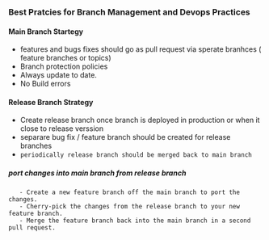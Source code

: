 ### Best Pratcies for Branch Management and Devops Practices

#### Main Branch Startegy 
 - features and bugs fixes should go as pull request via sperate branhces ( feature branches or topics)
 - Branch protection policies
 - Always update to date.
 - No Build errors

#### Release Branch Strategy
 - Create release branch once branch is deployed in production or when it close to release verssion
 - separare bug fix / feature branch should be created for release branches
 - `periodically release branch should be merged back to main branch`
 
 ##### port changes into main branch from release branch
       - Create a new feature branch off the main branch to port the changes.
       - Cherry-pick the changes from the release branch to your new feature branch.
       - Merge the feature branch back into the main branch in a second pull request.
